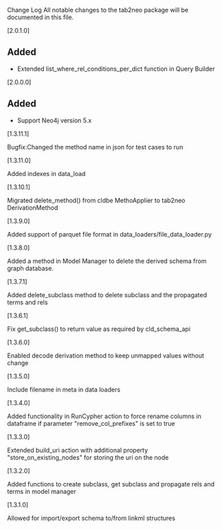 Change Log
All notable changes to the tab2neo package will be documented in this file.

[2.0.1.0]

## Added 

- Extended list_where_rel_conditions_per_dict function in Query Builder
  
[2.0.0.0]

## Added

- Support Neo4j version 5.x

[1.3.11.1]

Bugfix:Changed the method name in json for test cases to run

[1.3.11.0]

Added indexes in data_load

[1.3.10.1]

Migrated delete_method() from cldbe MethoApplier to tab2neo DerivationMethod

[1.3.9.0]

Added support of parquet file format in data_loaders/file_data_loader.py

[1.3.8.0]

Added a method in Model Manager to delete the derived schema from graph database. 

[1.3.7.1]

Added delete_subclass method to delete subclass and the propagated terms and rels

[1.3.6.1]

Fix get_subclass() to return value as required by cld_schema_api

[1.3.6.0]

Enabled decode derivation method to keep unmapped values without change

[1.3.5.0]

Include filename in meta in data loaders

[1.3.4.0]

Added functionality in RunCypher action to force rename columns in dataframe if parameter "remove_col_prefixes" is set to true

[1.3.3.0]

Extended build_uri action with additional property "store_on_existing_nodes" for storing the uri on the node

[1.3.2.0]

Added functions to create subclass, get subclass and propagate rels and terms in model manager

[1.3.1.0]

Allowed for import/export schema to/from linkml structures